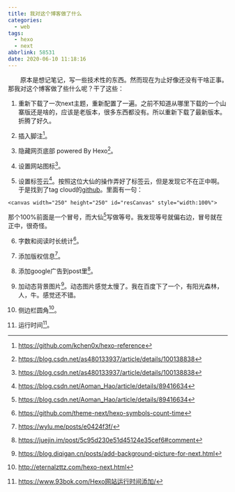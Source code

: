 ```yaml
---
title: 我对这个博客做了什么
categories:
  - web
tags:
  - hexo
  - next
abbrlink: 58531
date: 2020-06-10 11:18:16
---
```


&emsp;&emsp;原本是想记笔记，写一些技术性的东西。然而现在为止好像还没有干啥正事。那我对这个博客做了些什么呢？干了这些：
<!-- more -->

1. 重新下载了一次next主题，重新配置了一遍。之前不知道从哪里下载的一个山寨版还是啥的，应该是老版本，很多东西都没有。所以重新下载了最新版本。折腾了好久。

2. 插入脚注[^1]。 

3. 隐藏网页底部 powered By Hexo[^2]。

4. 设置网站图标[^2]。

5. 设置标签云[^3]。按照这位大仙的操作弄好了标签云，但是发现它不在正中啊。于是找到了tag cloud的[github](https://github.com/MikeCoder/hexo-tag-cloud)。里面有一句：
```
<canvas width="250" height="250" id="resCanvas" style="width:100%">
```
那个100%前面是一个冒号，而大仙[^3]写做等号。我发现等号就偏右边，冒号就在正中，很奇怪。

6. 字数和阅读时长统计[^4]。

7. 添加版权信息[^5]。

8. 添加google广告到post里[^6]。

9. 加动态背景图片[^7]。动态图片感觉太慢了。我在百度下了一个，有阳光森林，人，牛。感觉还不错。

10. 侧边栏圆角[^8]。

11. 运行时间[^9]。

[^1]:https://github.com/kchen0x/hexo-reference
[^2]:https://blog.csdn.net/as480133937/article/details/100138838
[^3]:https://blog.csdn.net/Aoman_Hao/article/details/89416634
[^4]:https://github.com/theme-next/hexo-symbols-count-time
[^5]:https://wylu.me/posts/e0424f3f/
[^6]:https://juejin.im/post/5c95d230e51d45124e35cef6#comment
[^7]:https://blog.diqigan.cn/posts/add-background-picture-for-next.html 
[^8]:http://eternalzttz.com/hexo-next.html
[^9]:https://www.93bok.com/Hexo网站运行时间添加/
